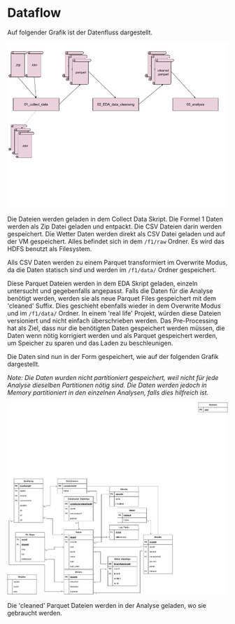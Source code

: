 # Dataflow

Auf folgender Grafik ist der Datenfluss dargestellt.

![Ressourcen Autfeilung](assets/dataflow.png)

Die Dateien werden geladen in dem Collect Data Skript. Die Formel 1 Daten werden als Zip Datei geladen und entpackt. Die CSV Dateien darin werden gespeichert.
Die Wetter Daten werden direkt als CSV Datei geladen und auf der VM gespeichert.
Alles befindet sich in dem `/f1/raw` Ordner. Es wird das HDFS benutzt als Filesystem.

Alls CSV Daten werden zu einem Parquet transformiert im Overwrite Modus, da die Daten statisch sind und werden im `/f1/data/` Ordner gespeichert.

Diese Parquet Dateien werden in dem EDA Skript geladen, einzeln untersucht und gegebenfalls angepasst.
Falls die Daten für die Analyse benötigt werden, werden sie als neue Parquet Files gespeichert mit dem 'cleaned' Suffix.
Dies geschieht ebenfalls wieder in dem Overwrite Modus und im `/f1/data/` Ordner. In einem 'real life' Projekt, würden diese Dateien versioniert und nicht einfach überschrieben werden.
Das Pre-Processing hat als Ziel, dass nur die benötigten Daten gespeichert werden müssen, die Daten wenn nötig korrigiert werden und als Parquet gespeichert werden, um Speicher zu sparen und das Laden zu beschleunigen.

Die Daten sind nun in der Form gespeichert, wie auf der folgenden Grafik dargestellt. 

_Note: Die Daten wurden nicht partitioniert gespeichert, weil nicht für jede Analyse dieselben Partitionen nötig sind. Die Daten werden jedoch in Memory partitioniert in den einzelnen Analysen, falls dies hilfreich ist._

![Ressourcen Autfeilung](assets/cleaned-data-schema.png)

Die 'cleaned' Parquet Dateien werden in der Analyse geladen, wo sie gebraucht werden.
